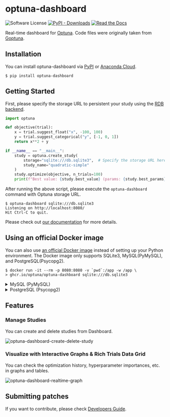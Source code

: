 # optuna-dashboard

![Software License](https://img.shields.io/badge/license-MIT-brightgreen.svg?style=flat-square)
[![PyPI - Downloads](https://img.shields.io/pypi/dm/optuna-dashboard)](https://pypistats.org/packages/optuna-dashboard)
[![Read the Docs](https://readthedocs.org/projects/optuna-dashboard/badge/?version=latest)](https://optuna-dashboard.readthedocs.io/en/latest/?badge=latest)


Real-time dashboard for [Optuna](https://github.com/optuna/optuna).
Code files were originally taken from [Goptuna](https://github.com/c-bata/goptuna).

## Installation

You can install optuna-dashboard via [PyPI](https://pypi.org/project/optuna-dashboard/) or [Anaconda Cloud](https://anaconda.org/conda-forge/optuna-dashboard).

```
$ pip install optuna-dashboard
```

## Getting Started

First, please specify the storage URL to persistent your study using the [RDB backend](https://optuna.readthedocs.io/en/stable/tutorial/20_recipes/001_rdb.html).

```python
import optuna

def objective(trial):
    x = trial.suggest_float("x", -100, 100)
    y = trial.suggest_categorical("y", [-1, 0, 1])
    return x**2 + y

if __name__ == "__main__":
    study = optuna.create_study(
        storage="sqlite:///db.sqlite3",  # Specify the storage URL here.
        study_name="quadratic-simple"
    )
    study.optimize(objective, n_trials=100)
    print(f"Best value: {study.best_value} (params: {study.best_params})")
```

After running the above script, please execute the `optuna-dashboard` command with Optuna storage URL.

```
$ optuna-dashboard sqlite:///db.sqlite3
Listening on http://localhost:8080/
Hit Ctrl-C to quit.
```

Please check out [our documentation](https://optuna-dashboard.readthedocs.io/en/latest/getting-started.html) for more details.

## Using an official Docker image

You can also use [an official Docker image](https://github.com/optuna/optuna-dashboard/pkgs/container/optuna-dashboard) instead of setting up your Python environment.
The Docker image only supports SQLite3, MySQL(PyMySQL), and PostgreSQL(Psycopg2).

```
$ docker run -it --rm -p 8080:8080 -v `pwd`:/app -w /app \
> ghcr.io/optuna/optuna-dashboard sqlite:///db.sqlite3
```

<details>
<summary>MySQL (PyMySQL)</summary>

```
$ docker run -it --rm -p 8080:8080 ghcr.io/optuna/optuna-dashboard mysql+pymysql://username:password@hostname:3306/dbname
```

</details>

<details>
<summary>PostgreSQL (Psycopg2)</summary>

```
$ docker run -it --rm -p 8080:8080 ghcr.io/optuna/optuna-dashboard postgresql+psycopg2://username:password@hostname:5432/dbname
```

</details>


## Features

### Manage Studies

You can create and delete studies from Dashboard.

![optuna-dashboard-create-delete-study](https://user-images.githubusercontent.com/5564044/205545958-305f2354-c7cd-4687-be2f-9e46e7401838.gif)

### Visualize with Interactive Graphs & Rich Trials Data Grid

You can check the optimization history, hyperparameter importances, etc. in graphs and tables.

![optuna-dashboard-realtime-graph](https://user-images.githubusercontent.com/5564044/205545965-278cd7f4-da7d-4e2e-ac31-6d81b106cada.gif)

## Submitting patches

If you want to contribute, please check [Developers Guide](./CONTRIBUTING.md).
